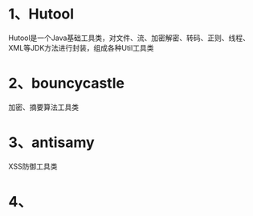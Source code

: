 
# 1、Hutool

Hutool是一个Java基础工具类，对文件、流、加密解密、转码、正则、线程、XML等JDK方法进行封装，组成各种Util工具类

# 2、bouncycastle

加密、摘要算法工具类

# 3、antisamy

XSS防御工具类

# 4、